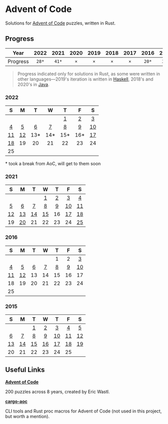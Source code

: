 # Advent of Code

Solutions for [Advent of Code](<https://adventofcode.com/>) puzzles, written in Rust.

## Progress

|   Year   | 2022  | 2021  | 2020 | 2019 | 2018 | 2017 | 2016  | 2015  |
|:--------:|:-----:|:-----:|:----:|:----:|:----:|:----:|:-----:|:-----:|
| Progress | `28*` | `41*` | `×`  | `×`  | `×`  | `×`  | `20*` | `38*` |

> Progress indicated only for solutions in Rust, as some were written in other languages—2019's iteration is
> written in [Haskell](https://github.com/jontmy/aoc-haskell), 2018's and 2020's
> in [Java](https://github.com/jontmy/aoc-java).

### 2022

|                                     S                                     |                                     M                                     |                                    T                                     |                                    W                                     |                                    T                                     |                                    F                                     |                                     S                                     |
|:-------------------------------------------------------------------------:|:-------------------------------------------------------------------------:|:------------------------------------------------------------------------:|:------------------------------------------------------------------------:|:------------------------------------------------------------------------:|:------------------------------------------------------------------------:|:-------------------------------------------------------------------------:|
|                                                                           |                                                                           |                                                                          |                                                                          | [1](https://github.com/jontmy/aoc-rust/blob/master/src/aoc2022/day01.rs) | [2](https://github.com/jontmy/aoc-rust/blob/master/src/aoc2022/day02.rs) | [3](https://github.com/jontmy/aoc-rust/blob/master/src/aoc2022/day03.rs)  |
| [4](https://github.com/jontmy/aoc-rust/blob/master/src/aoc2022/day04.rs)  | [5](https://github.com/jontmy/aoc-rust/blob/master/src/aoc2022/day05.rs)  | [6](https://github.com/jontmy/aoc-rust/blob/master/src/aoc2022/day06.rs) | [7](https://github.com/jontmy/aoc-rust/blob/master/src/aoc2022/day07.rs) | [8](https://github.com/jontmy/aoc-rust/blob/master/src/aoc2022/day08.rs) | [9](https://github.com/jontmy/aoc-rust/blob/master/src/aoc2022/day09.rs) | [10](https://github.com/jontmy/aoc-rust/blob/master/src/aoc2022/day10.rs) |
| [11](https://github.com/jontmy/aoc-rust/blob/master/src/aoc2022/day11.rs) | [12](https://github.com/jontmy/aoc-rust/blob/master/src/aoc2022/day12.rs) |                                   13*                                    |                                   14*                                    |                                   15*                                    |                                   16*                                    | [17](https://github.com/jontmy/aoc-rust/blob/master/src/aoc2022/day17.rs) |
| [18](https://github.com/jontmy/aoc-rust/blob/master/src/aoc2022/day18.rs) |                                    19                                     |                                    20                                    |                                    21                                    |                                    22                                    |                                    23                                    |                                    24                                     |
|                                    25                                     |                                                                           |                                                                          |                                                                          |                                                                          |                                                                          |                                                                           |

&ast; took a break from AoC, will get to them soon

### 2021

|                                     S                                     |                                     M                                     |                                     T                                     |                                     W                                     |                                    T                                     |                                     F                                     |                                     S                                     |
|:-------------------------------------------------------------------------:|:-------------------------------------------------------------------------:|:-------------------------------------------------------------------------:|:-------------------------------------------------------------------------:|:------------------------------------------------------------------------:|:-------------------------------------------------------------------------:|:-------------------------------------------------------------------------:|
|                                                                           |                                                                           |                                                                           | [1](https://github.com/jontmy/aoc-rust/blob/master/src/aoc2021/day01.rs)  | [2](https://github.com/jontmy/aoc-rust/blob/master/src/aoc2021/day02.rs) | [3](https://github.com/jontmy/aoc-rust/blob/master/src/aoc2021/day03.rs)  | [4](https://github.com/jontmy/aoc-rust/blob/master/src/aoc2021/day04.rs)  |
| [5](https://github.com/jontmy/aoc-rust/blob/master/src/aoc2021/day05.rs)  | [6](https://github.com/jontmy/aoc-rust/blob/master/src/aoc2021/day06.rs)  | [7](https://github.com/jontmy/aoc-rust/blob/master/src/aoc2021/day07.rs)  | [8](https://github.com/jontmy/aoc-rust/blob/master/src/aoc2021/day08.rs)  | [9](https://github.com/jontmy/aoc-rust/blob/master/src/aoc2021/day09.rs) | [10](https://github.com/jontmy/aoc-rust/blob/master/src/aoc2021/day10.rs) | [11](https://github.com/jontmy/aoc-rust/blob/master/src/aoc2021/day11.rs) |
| [12](https://github.com/jontmy/aoc-rust/blob/master/src/aoc2021/day12.rs) | [13](https://github.com/jontmy/aoc-rust/blob/master/src/aoc2021/day13.rs) | [14](https://github.com/jontmy/aoc-rust/blob/master/src/aoc2021/day14.rs) | [15](https://github.com/jontmy/aoc-rust/blob/master/src/aoc2021/day15.rs) |                                    16                                    | [17](https://github.com/jontmy/aoc-rust/blob/master/src/aoc2021/day17.rs) | [18](https://github.com/jontmy/aoc-rust/blob/master/src/aoc2021/day18.rs) |
|                                    19                                     | [20](https://github.com/jontmy/aoc-rust/blob/master/src/aoc2021/day20.rs) |                                    21                                     |                                    22                                     |                                    23                                    |                                    24                                     | [25](https://github.com/jontmy/aoc-rust/blob/master/src/aoc2021/day25.rs) |

### 2016

|                                     S                                     |                                     M                                     |                                    T                                     |                                    W                                     |                                    T                                     |                                    F                                     |                                     S                                     |
|:-------------------------------------------------------------------------:|:-------------------------------------------------------------------------:|:------------------------------------------------------------------------:|:------------------------------------------------------------------------:|:------------------------------------------------------------------------:|:------------------------------------------------------------------------:|:-------------------------------------------------------------------------:|
|                                                                           |                                                                           |                                                                          |                                                                          |                                    1                                     |                                    2                                     | [3](https://github.com/jontmy/aoc-rust/blob/master/src/aoc2016/day03.rs)  |
| [4](https://github.com/jontmy/aoc-rust/blob/master/src/aoc2016/day04.rs)  | [5](https://github.com/jontmy/aoc-rust/blob/master/src/aoc2016/day05.rs)  | [6](https://github.com/jontmy/aoc-rust/blob/master/src/aoc2016/day06.rs) | [7](https://github.com/jontmy/aoc-rust/blob/master/src/aoc2016/day07.rs) | [8](https://github.com/jontmy/aoc-rust/blob/master/src/aoc2016/day08.rs) | [9](https://github.com/jontmy/aoc-rust/blob/master/src/aoc2016/day09.rs) | [10](https://github.com/jontmy/aoc-rust/blob/master/src/aoc2016/day10.rs) |
| [11](https://github.com/jontmy/aoc-rust/blob/master/src/aoc2016/day11.rs) | [12](https://github.com/jontmy/aoc-rust/blob/master/src/aoc2016/day12.rs) |                                    13                                    |                                    14                                    |                                    15                                    |                                    16                                    |                                    17                                     |
|                                    18                                     |                                    19                                     |                                    20                                    |                                    21                                    |                                    22                                    |                                    23                                    |                                    24                                     |
|                                    25                                     |                                                                           |                                                                          |                                                                          |                                                                          |                                                                          |                                                                           |

### 2015

|                                     S                                     |                                     M                                     |                                     T                                     |                                     W                                     |                                     T                                     |                                     F                                     |                                     S                                     |
|:-------------------------------------------------------------------------:|:-------------------------------------------------------------------------:|:-------------------------------------------------------------------------:|:-------------------------------------------------------------------------:|:-------------------------------------------------------------------------:|:-------------------------------------------------------------------------:|:-------------------------------------------------------------------------:|
|                                                                           |                                                                           | [1](https://github.com/jontmy/aoc-rust/blob/master/src/aoc2015/day01.rs)  | [2](https://github.com/jontmy/aoc-rust/blob/master/src/aoc2015/day02.rs)  | [3](https://github.com/jontmy/aoc-rust/blob/master/src/aoc2015/day03.rs)  | [4](https://github.com/jontmy/aoc-rust/blob/master/src/aoc2015/day04.rs)  | [5](https://github.com/jontmy/aoc-rust/blob/master/src/aoc2015/day05.rs)  |
| [6](https://github.com/jontmy/aoc-rust/blob/master/src/aoc2015/day06.rs)  | [7](https://github.com/jontmy/aoc-rust/blob/master/src/aoc2015/day07.rs)  | [8](https://github.com/jontmy/aoc-rust/blob/master/src/aoc2015/day08.rs)  | [9](https://github.com/jontmy/aoc-rust/blob/master/src/aoc2015/day09.rs)  | [10](https://github.com/jontmy/aoc-rust/blob/master/src/aoc2015/day10.rs) | [11](https://github.com/jontmy/aoc-rust/blob/master/src/aoc2015/day11.rs) | [12](https://github.com/jontmy/aoc-rust/blob/master/src/aoc2015/day12.rs) |
| [13](https://github.com/jontmy/aoc-rust/blob/master/src/aoc2015/day13.rs) | [14](https://github.com/jontmy/aoc-rust/blob/master/src/aoc2015/day14.rs) | [15](https://github.com/jontmy/aoc-rust/blob/master/src/aoc2015/day15.rs) | [16](https://github.com/jontmy/aoc-rust/blob/master/src/aoc2015/day16.rs) | [17](https://github.com/jontmy/aoc-rust/blob/master/src/aoc2015/day17.rs) | [18](https://github.com/jontmy/aoc-rust/blob/master/src/aoc2015/day18.rs) | [19](https://github.com/jontmy/aoc-rust/blob/master/src/aoc2015/day19.rs) |
|                                    20                                     |                                    21                                     |                                    22                                     |                                    23                                     |                                    24                                     |                                    25                                     |                                                                           |

## Useful Links

[**Advent of Code**](<https://adventofcode.com/>)

200 puzzles across 8 years, created by Eric Wastl.

[**cargo-aoc**](<https://github.com/gobanos/cargo-aoc>)

CLI tools and Rust proc macros for Advent of Code (not used in this project, but worth a mention).

